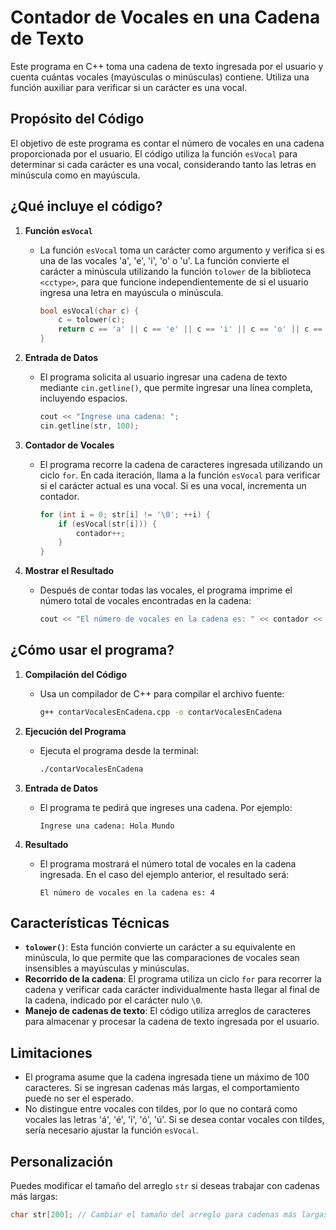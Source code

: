 # Contador de Vocales en una Cadena de Texto

Este programa en C++ toma una cadena de texto ingresada por el usuario y cuenta cuántas vocales (mayúsculas o minúsculas) contiene. Utiliza una función auxiliar para verificar si un carácter es una vocal.

## Propósito del Código

El objetivo de este programa es contar el número de vocales en una cadena proporcionada por el usuario. El código utiliza la función `esVocal` para determinar si cada carácter es una vocal, considerando tanto las letras en minúscula como en mayúscula.

## ¿Qué incluye el código?

1. **Función `esVocal`**
   - La función `esVocal` toma un carácter como argumento y verifica si es una de las vocales 'a', 'e', 'i', 'o' o 'u'. La función convierte el carácter a minúscula utilizando la función `tolower` de la biblioteca `<cctype>`, para que funcione independientemente de si el usuario ingresa una letra en mayúscula o minúscula.
     ```cpp
     bool esVocal(char c) {
         c = tolower(c);
         return c == 'a' || c == 'e' || c == 'i' || c == 'o' || c == 'u';
     }
     ```

2. **Entrada de Datos**
   - El programa solicita al usuario ingresar una cadena de texto mediante `cin.getline()`, que permite ingresar una línea completa, incluyendo espacios.
     ```cpp
     cout << "Ingrese una cadena: ";
     cin.getline(str, 100);
     ```

3. **Contador de Vocales**
   - El programa recorre la cadena de caracteres ingresada utilizando un ciclo `for`. En cada iteración, llama a la función `esVocal` para verificar si el carácter actual es una vocal. Si es una vocal, incrementa un contador.
     ```cpp
     for (int i = 0; str[i] != '\0'; ++i) {
         if (esVocal(str[i])) {
             contador++;
         }
     }
     ```

4. **Mostrar el Resultado**
   - Después de contar todas las vocales, el programa imprime el número total de vocales encontradas en la cadena:
     ```cpp
     cout << "El número de vocales en la cadena es: " << contador << endl;
     ```

## ¿Cómo usar el programa?

1. **Compilación del Código**
   - Usa un compilador de C++ para compilar el archivo fuente:
     ```bash
     g++ contarVocalesEnCadena.cpp -o contarVocalesEnCadena
     ```

2. **Ejecución del Programa**
   - Ejecuta el programa desde la terminal:
     ```bash
     ./contarVocalesEnCadena
     ```

3. **Entrada de Datos**
   - El programa te pedirá que ingreses una cadena. Por ejemplo:
     ```plaintext
     Ingrese una cadena: Hola Mundo
     ```

4. **Resultado**
   - El programa mostrará el número total de vocales en la cadena ingresada. En el caso del ejemplo anterior, el resultado será:
     ```plaintext
     El número de vocales en la cadena es: 4
     ```

## Características Técnicas

- **`tolower()`**: Esta función convierte un carácter a su equivalente en minúscula, lo que permite que las comparaciones de vocales sean insensibles a mayúsculas y minúsculas.
- **Recorrido de la cadena**: El programa utiliza un ciclo `for` para recorrer la cadena y verificar cada carácter individualmente hasta llegar al final de la cadena, indicado por el carácter nulo `\0`.
- **Manejo de cadenas de texto**: El código utiliza arreglos de caracteres para almacenar y procesar la cadena de texto ingresada por el usuario.

## Limitaciones

- El programa asume que la cadena ingresada tiene un máximo de 100 caracteres. Si se ingresan cadenas más largas, el comportamiento puede no ser el esperado.
- No distingue entre vocales con tildes, por lo que no contará como vocales las letras 'á', 'é', 'í', 'ó', 'ú'. Si se desea contar vocales con tildes, sería necesario ajustar la función `esVocal`.

## Personalización

Puedes modificar el tamaño del arreglo `str` si deseas trabajar con cadenas más largas:
```cpp
char str[200]; // Cambiar el tamaño del arreglo para cadenas más largas
